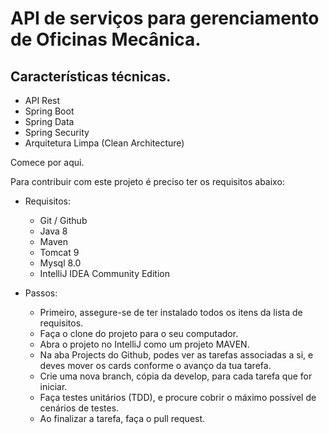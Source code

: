 # API de serviços para gerenciamento de Oficinas Mecânica.

## Características técnicas.

- API Rest
- Spring Boot
- Spring Data
- Spring Security
- Arquitetura Limpa (Clean Architecture)

Comece por aqui. 

Para contribuir com este projeto é preciso ter os requisitos abaixo:

- Requisitos:
  - Git / Github
  - Java 8
  - Maven
  - Tomcat 9
  - Mysql 8.0
  - IntelliJ IDEA Community Edition
 
- Passos:
  - Primeiro, assegure-se de ter instalado todos os itens da lista de requisitos.
  - Faça o clone do projeto para o seu computador.
  - Abra o projeto no IntelliJ como um projeto MAVEN.
  - Na aba Projects do Github, podes ver as tarefas associadas a si, e deves mover os cards conforme o avanço da tua tarefa.
  - Crie uma nova branch, cópia da develop, para cada tarefa que for iniciar.
  - Faça testes unitários (TDD), e procure cobrir o máximo possível de cenários de testes.
  - Ao finalizar a tarefa, faça o pull request.

